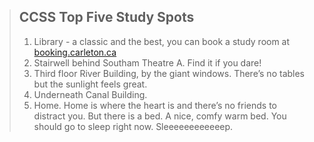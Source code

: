 > ## CCSS Top Five Study Spots
> 1. Library - a classic and the best, you can book a study room at [booking.carleton.ca](http://booking.carleton.ca)
> 2. Stairwell behind Southam Theatre A. Find it if you dare!
> 3. Third floor River Building, by the giant windows.  There’s no tables but the sunlight feels great.
> 4. Underneath Canal Building.
> 5. Home.  Home is where the heart is and there’s no friends to distract you.  But there is a bed.  A nice, comfy warm bed.  You should go to sleep right now.  Sleeeeeeeeeeeep.
